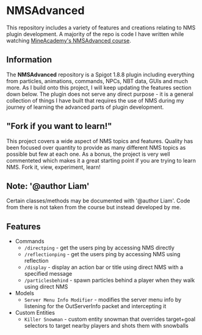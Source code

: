 # NMSAdvanced
This repository includes a variety of features and creations relating to NMS plugin development. A majority of the repo is code I have written while watching [MineAcademy's NMSAdvanced course](https://mineacademy.org/nms-advanced).

## Information
The **NMSAdvanced** repository is a Spigot 1.8.8 plugin including everything from particles, animations, commands, NPCs, NBT data, GUIs and much more. As I build onto this project, I will keep updating the features section down below. The plugin does not serve any direct purpose - it is a general collection of things I have built that requires the use of NMS during my journey of learning the advanced parts of plugin development.

## "Fork if you want to learn!"
This project covers a wide aspect of NMS topics and features. Quality has been focused over quantity to provide as many different NMS topics as possible but few at each one. As a bonus, the project is very well commenteted which makes it a great starting point if you are trying to learn NMS. Fork it, view, experiment, learn!

## Note: '@author Liam'
Certain classes/methods may be documented with '@author Liam'. Code from there is not taken from the course but instead developed by me.

## Features
- Commands
  - `/directping` - get the users ping by accessing NMS directly
  - `/reflectionping` - get the users ping by accessing NMS using reflection
  - `/display` - display an action bar or title using direct NMS with a specified message 
  - `/particlesbehind` - spawn particles behind a player when they walk using direct NMS
- Models
  - `Server Menu Info Modifier` - modifies the server menu info by listening for the OutServerInfo packet and intercepting it
- Custom Entities
  - `Killer Snowman` - custom entity snowman that overrides target+goal selectors to target nearby players and shots them with snowballs
